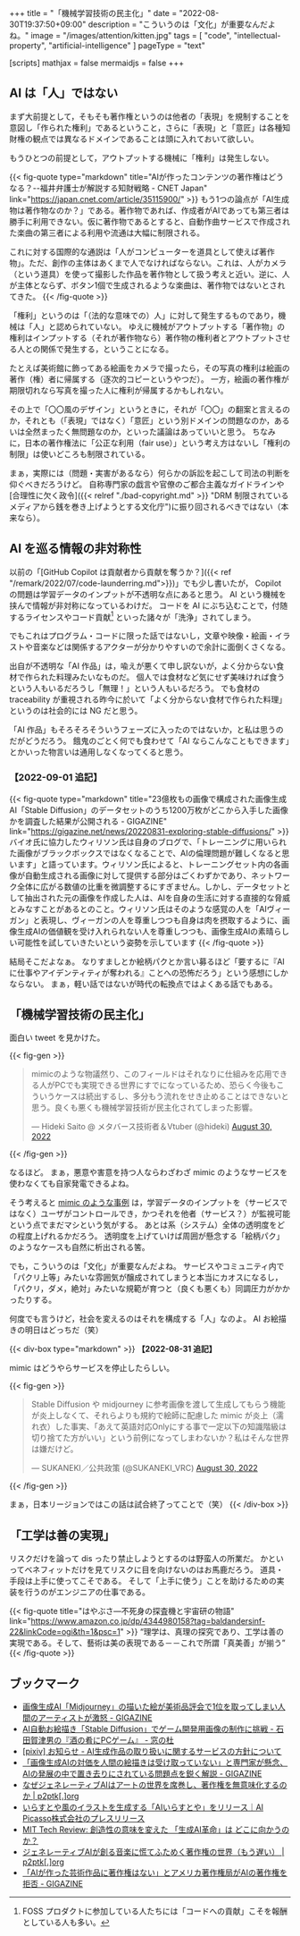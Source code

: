 +++
title = "「機械学習技術の民主化」"
date =  "2022-08-30T19:37:50+09:00"
description = "こういうのは「文化」が重要なんだよね。"
image = "/images/attention/kitten.jpg"
tags = [ "code", "intellectual-property", "artificial-intelligence" ]
pageType = "text"

[scripts]
  mathjax = false
  mermaidjs = false
+++

## AI は「人」ではない

まず大前提として，そもそも著作権というのは他者の「表現」を規制することを意図し「作られた権利」であるということ，さらに「表現」と「意匠」は各種知財権の観点では異なるドメインであることは頭に入れておいて欲しい。

もうひとつの前提として，アウトプットする機械に「権利」は発生しない。

{{< fig-quote type="markdown" title="AIが作ったコンテンツの著作権はどうなる？--福井弁護士が解説する知財戦略 - CNET Japan" link="https://japan.cnet.com/article/35115900/" >}}
もう1つの論点が「AI生成物は著作物なのか？」である。著作物であれば、作成者がAIであっても第三者は勝手に利用できない。仮に著作物であるとすると、自動作曲サービスで作成された楽曲の第三者による利用や流通は大幅に制限される。

これに対する国際的な通説は「人がコンピューターを道具として使えば著作物」。ただ、創作の主体はあくまで人でなければならない。これは、人がカメラ（という道具）を使って撮影した作品を著作物として扱う考えと近い。逆に、人が主体とならず、ボタン1個で生成されるような楽曲は、著作物ではないとされてきた。
{{< /fig-quote >}}

「権利」というのは「（法的な意味での）人」に対して発生するものであり，機械は「人」と認められていない。
ゆえに機械がアウトプットする「著作物」の権利はインプットする（それが著作物なら）著作物の権利者とアウトプットさせる人との関係で発生する，ということになる。

たとえば美術館に飾ってある絵画をカメラで撮ったら，その写真の権利は絵画の著作（権）者に帰属する（逐次的コピーというやつだ）。
一方，絵画の著作権が期限切れなら写真を撮った人に権利が帰属するかもしれない。

その上で「〇〇風のデザイン」というときに，それが「〇〇」の翻案と言えるのか，それとも（「表現」ではなく）「意匠」という別ドメインの問題なのか，あるいは全然まったく無問題なのか，といった議論はあっていいと思う。
ちなみに，日本の著作権法に「公正な利用（fair use）」という考え方はないし「権利の制限」は使いどころも制限されている。

まぁ，実際には（問題・実害があるなら）何らかの訴訟を起こして司法の判断を仰ぐべきだろうけど。
自称専門家の戯言や官僚のご都合主義なガイドラインや[合理性に欠く政令]({{< relref "./bad-copyright.md" >}} "DRM 制限されているメディアから銭を巻き上げようとする文化庁")に振り回されるべきではない（本来なら）。

## AI を巡る情報の非対称性

以前の「[GitHub Copilot は貢献者から貢献を奪うか？]({{< ref "/remark/2022/07/code-launderring.md">}})」でも少し書いたが， Copilot の問題は学習データのインプットが不透明な点にあると思う。
AI という機械を挟んで情報が非対称になっているわけだ。
コードを AI にぶち込むことで，付随するライセンスやコード貢献[^cont1] といった諸々が「洗浄」されてしまう。

[^cont1]: FOSS プロダクトに参加している人たちには「コードへの貢献」こそを報酬としている人も多い。

でもこれはプログラム・コードに限った話ではないし，文章や映像・絵画・イラストや音楽などは関係するアクターが分かりやすいので余計に面倒くさくなる。

出自が不透明な「AI 作品」は，喩えが悪くて申し訳ないが，よく分からない食材で作られた料理みたいなものだ。
個人では食材など気にせず美味ければ食うという人もいるだろうし「無理！」という人もいるだろう。
でも食材の traceability が重視される昨今に於いて「よく分からない食材で作られた料理」というのは社会的には NG だと思う。

「AI 作品」もそろそろそういうフェーズに入ったのではないか，と私は思うのだがどうだろう。
餓鬼のごとく何でも食わせて「AI ならこんなこともできます」とかいった物言いは通用しなくなってくると思う。

### 【2022-09-01 追記】

{{< fig-quote type="markdown" title="23億枚もの画像で構成された画像生成AI「Stable Diffusion」のデータセットのうち1200万枚がどこから入手した画像かを調査した結果が公開される - GIGAZINE" link="https://gigazine.net/news/20220831-exploring-stable-diffusions/" >}}
バイオ氏に協力したウィリソン氏は自身のブログで、「トレーニングに用いられた画像がブラックボックスではなくなることで、AIの倫理問題が難しくなると思います」と語っています。ウィリソン氏によると、トレーニングセット内の各画像が自動生成される画像に対して提供する部分はごくわずかであり、ネットワーク全体に広がる数値の比重を微調整するにすぎません。しかし、データセットとして抽出された元の画像を作成した人は、AIを自身の生活に対する直接的な脅威とみなすことがあるとのこと。ウィリソン氏はそのような感覚の人を「AIヴィーガン」と表現し、ヴィーガンの人を尊重しつつも自身は肉を摂取するように、画像生成AIの価値観を受け入れられない人を尊重しつつも、画像生成AIの素晴らしい可能性を試していきたいという姿勢を示しています
{{< /fig-quote >}}

結局そこだよなぁ。
なりすましとか絵柄パクとか言い募るほど「要するに『AIに仕事やアイデンティティが奪われる』ことへの恐怖だろう」という感想にしかならない。
まぁ，軽い話ではないが時代の転換点ではよくある話でもある。

## 「機械学習技術の民主化」

面白い tweet を見かけた。

{{< fig-gen >}}
<blockquote class="twitter-tweet"><p lang="ja" dir="ltr">mimicのような物議然り、このフィールドはそれなりに仕組みを応用できる人がPCでも実現できる世界にすでになっているため、恐らく今後もこういうケースは続出するし、多分もう流れをせき止めることはできないと思う。良くも悪くも機械学習技術が民主化されてしまった影響。</p>&mdash; Hideki Saito @ メタバース技術者＆Vtuber (@hideki) <a href="https://twitter.com/hideki/status/1564509002205052931?ref_src=twsrc%5Etfw">August 30, 2022</a></blockquote>
{{< /fig-gen >}}

なるほど。
まぁ，悪意や害意を持つ人ならわざわざ mimic のようなサービスを使わなくても自家発電できるよね。

そう考えると [mimic のような事例](https://kai-you.net/article/84595 "画風を学ぶAIイラストメーカー「mimic」が物議　他人の絵を学習させる悪用を懸念 - KAI-YOU.net") は，学習データのインプットを（サービスではなく）ユーザがコントロールでき，かつそれを他者（サービス？）が監視可能という点でまだマシという気がする。
あとは系（システム）全体の透明度をどの程度上げれるかだろう。
透明度を上げていけば周囲が懸念する「絵柄パク」のようなケースも自然に析出される筈。

でも，こういうのは「文化」が重要なんだよね。
サービスやコミュニティ内で「パクリ上等」みたいな雰囲気が醸成されてしまうと本当にカオスになるし，「パクリ，ダメ，絶対」みたいな規範が育つと（良くも悪くも）同調圧力がかかったりする。

何度でも言うけど，社会を変えるのはそれを構成する「人」なのよ。
AI お絵描きの明日はどっちだ（笑）

{{< div-box type="markdown" >}}
**【2022-08-31 追記】**

mimic はどうやらサービスを停止したらしい。

{{< fig-gen >}}
<blockquote class="twitter-tweet"><p lang="ja" dir="ltr">Stable Diffusion や midjourney に参考画像を渡して生成してもらう機能が炎上しなくて、それらよりも規約で絵師に配慮した mimic が炎上（濡れ衣）した事実、「あえて英語対応Onlyにする事で一定以下の知識階級は切り捨てた方がいい」という前例になってしまわないか？私はそんな世界は嫌だけど。</p>&mdash; SUKANEKI／公共政策 (@SUKANEKI_VRC) <a href="https://twitter.com/SUKANEKI_VRC/status/1564479607742803968?ref_src=twsrc%5Etfw">August 30, 2022</a></blockquote>
{{< /fig-gen >}}

まぁ，日本リージョンではこの話は試合終了ってことで（笑）
{{< /div-box >}}

## 「工学は善の実現」

リスクだけを論って dis ったり禁止しようとするのは野蛮人の所業だ。
かといってベネフィットだけを見てリスクに目を向けないのはお馬鹿だろう。
道具・手段は上手に使ってこそである。
そして「上手に使う」ことを助けるための実装を行うのがエンジニアの仕事である。

{{< fig-quote title="はやぶさ―不死身の探査機と宇宙研の物語" link="https://www.amazon.co.jp/dp/4344980158?tag=baldandersinf-22&linkCode=ogi&th=1&psc=1" >}}
<q>理学は、真理の探究であり、工学は善の実現である。そして、藝術は美の表現である－－これで所謂「真美善」が揃う</q>
{{< /fig-quote >}}

## ブックマーク

- [画像生成AI「Midjourney」の描いた絵が美術品評会で1位を取ってしまい人間のアーティストが激怒 - GIGAZINE](https://gigazine.net/news/20220901-midjourney-win-fine-arts-competition/)
- [AI自動お絵描き「Stable Diffusion」でゲーム開発用画像の制作に挑戦 - 石田賀津男の『酒の肴にPCゲーム』 - 窓の杜](https://forest.watch.impress.co.jp/docs/serial/sspcgame/1436345.html)
- [[pixiv] お知らせ - AI生成作品の取り扱いに関するサービスの方針について](https://www.pixiv.net/info.php?id=8710&lang=ja)
- [「画像生成AIの対価を人間の絵描きは受け取っていない」と専門家が懸念、AIの発展の中で置き去りにされている問題点を鋭く解説 - GIGAZINE](https://gigazine.net/news/20221021-language-ai/)
- [なぜジェネレーティブAIはアートの世界を席巻し、著作権を無意味化するのか | p2ptk[.]org](https://p2ptk.org/copyright/4120)
- [いらすとや風のイラストを生成する「AIいらすとや」をリリース｜AI Picasso株式会社のプレスリリース](https://prtimes.jp/main/html/rd/p/000000002.000113219.html)
- [MIT Tech Review: 創造性の意味を変えた 「生成AI革命」は どこに向かうのか？](https://www.technologyreview.jp/s/293763/generative-ai-is-changing-everything-but-whats-left-when-the-hype-is-gone/)
- [ジェネレーティブAIが創る音楽に慌てふためく著作権の世界（もう遅い） | p2ptk[.]org](https://p2ptk.org/copyright/4317)
- [「AIが作った芸術作品に著作権はない」とアメリカ著作権局がAIの著作権を拒否 - GIGAZINE](https://gigazine.net/news/20220222-copyright-ai-generated-art/)
